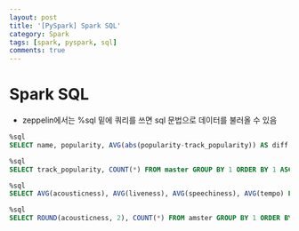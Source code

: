 ```yaml
---
layout: post
title: '[PySpark] Spark SQL'
category: Spark
tags: [spark, pyspark, sql]
comments: true
---
```


# Spark SQL
- zeppelin에서는 %sql 밑에 쿼리를 쓰면 sql 문법으로 데이터를 불러올 수 있음

~~~sql
%sql
SELECT name, popularity, AVG(abs(popularity-track_popularity)) AS diff FROM master WHERE name IN ('Drake', 'Post Malone', 'Travis Scott') GROUP BY 1, 2 ORDER BY 3 ASC LIMIT 20
~~~

~~~sql
%sql
SELECT track_popularity, COUNT(*) FROM master GROUP BY 1 ORDER BY 1 ASC
~~~

~~~sql
%sql
SELECT AVG(acousticness), AVG(liveness), AVG(speechiness), AVG(tempo) FROM master WHERE popularity > ${pupularity=80} AND track_popularity > ${track_popularity=80}
~~~

~~~sql
%sql
SELECT ROUND(acousticness, 2), COUNT(*) FROM amster GROUP BY 1 ORDER BY 1 ASC
~~~